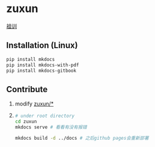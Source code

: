 # zuxun

[祖训](https://xiang-family.github.io/zuxun/)

## Installation (Linux)
```bash
pip install mkdocs
pip install mkdocs-with-pdf
pip install mkdocs-gitbook
```
## Contribute
1. modify [zuxun/*](https://github.com/Xiang-Family/zuxun/tree/main/zuxun)
2. ```bash
   # under root directory
   cd zuxun
   mkdocs serve # 看看有没有报错
   
   mkdocs build -d ../docs # 之后github pages会重新部署
   ```
